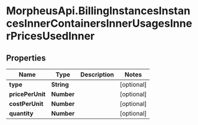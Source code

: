 # MorpheusApi.BillingInstancesInstancesInnerContainersInnerUsagesInnerPricesUsedInner

## Properties

Name | Type | Description | Notes
------------ | ------------- | ------------- | -------------
**type** | **String** |  | [optional] 
**pricePerUnit** | **Number** |  | [optional] 
**costPerUnit** | **Number** |  | [optional] 
**quantity** | **Number** |  | [optional] 


